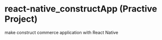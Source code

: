 # react-native_constructApp (Practive Project)

make construct commerce application with React Native

